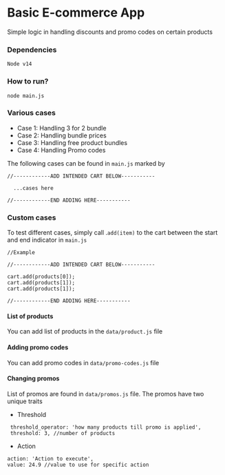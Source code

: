 # Basic E-commerce App

Simple logic in handling discounts and promo codes on certain products

### Dependencies
```
Node v14

```

### How to run?

```
node main.js
```

### Various cases

- Case 1: Handling 3 for 2 bundle
- Case 2: Handling bundle prices
- Case 3: Handling free product bundles
- Case 4: Handling Promo codes

The following cases can be found in `main.js` marked by


```
//------------ADD INTENDED CART BELOW-----------

  ...cases here

//------------END ADDING HERE-----------

```




### Custom cases

To test different cases, simply call .`add(item)` to the cart between the start and end indicator in `main.js`

```
//Example

//------------ADD INTENDED CART BELOW-----------

cart.add(products[0]);
cart.add(products[1]);
cart.add(products[1]);

//------------END ADDING HERE-----------

```

#### List of products

You can add list of products in the `data/product.js` file

#### Adding promo codes

You can add promo codes in `data/promo-codes.js` file


#### Changing promos

List of promos are found in `data/promos.js` file. The promos have two unique traits

- Threshold
```
 threshold_operator: 'how many products till promo is applied',
 threshold: 3, //number of products

```

- Action

```
action: 'Action to execute',
value: 24.9 //value to use for specific action

```